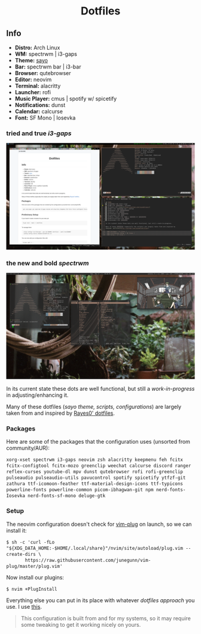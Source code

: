 <h1 align="center">Dotfiles</h1> 

## Info
- <b>Distro:</b> Arch Linux 
- <b>WM:</b> spectrwm | i3-gaps
- <b>Theme:</b> [sayo](https://github.com/rayes0/sayo/)
- <b>Bar:</b> spectrwm bar | i3-bar
- <b>Browser:</b> qutebrowser
- <b>Editor:</b> neovim
- <b>Terminal:</b> alacritty
- <b>Launcher:</b> rofi
- <b>Music Player:</b> cmus | spotify w/ spicetify
- <b>Notifications:</b> dunst
- <b>Calendar:</b> calcurse
- <b>Font:</b> SF Mono | Iosevka

### tried and true *i3-gaps*
![i3](Pictures/previews/i3-workspace-preview.png "i3-gaps")

### the new and bold *spectrwm*
![spectrwm](Pictures/previews/spectrwm-workspace-preview.png "spectrwm")


In its current state these dots are well functional, but still a *work-in-progress* in adjusting/enhancing it. 

Many of these dotfiles (*sayo theme, scripts, configurations*) are largely taken from and inspired by
[Rayes0' dotfiles](http://github.com/rayes0/dotfiles).

### Packages
 
Here are some of the packages that the configuration uses (unsorted from community/AUR):

```
xorg-xset spectrwm i3-gaps neovim zsh alacritty keepmenu feh fcitx fcitx-configtool fcitx-mozo greenclip weechat calcurse discord ranger reflex-curses youtube-dl mpv dunst qutebrowser rofi rofi-greenclip pulseaudio pulseaudio-utils pavucontrol spotify spicetify ytfzf-git zathura ttf-icomoon-feather ttf-material-design-icons ttf-typicons powerline-fonts powerline-common picom-ibhagwan-git npm nerd-fonts-Iosevka nerd-fonts-sf-mono deluge-gtk 
```

### Setup


The neovim configuration doesn't check for [vim-plug](https://github.com/junegunn/vim-plug) on launch, so we can install it:
```
$ sh -c 'curl -fLo "${XDG_DATA_HOME:-$HOME/.local/share}"/nvim/site/autoload/plug.vim --create-dirs \
       https://raw.githubusercontent.com/junegunn/vim-plug/master/plug.vim' 
```

Now install our plugins:
```
$ nvim +PlugInstall
```

Everything else you can put in its place with whatever *dotfiles approach* you use. I use [this](https://rayes0.github.io/blog/dotfiles/).

>This configuration is built from and for my systems, so it may require some tweaking to get it working nicely on yours.


